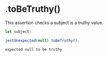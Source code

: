 # .toBeTruthy()

This assertion checks a subject is a truthy value.

```js
let subject;

jestUnexpected(null).toBeTruthy();
```

<!-- evaldown output:true -->

```
expected null to be truthy
```

